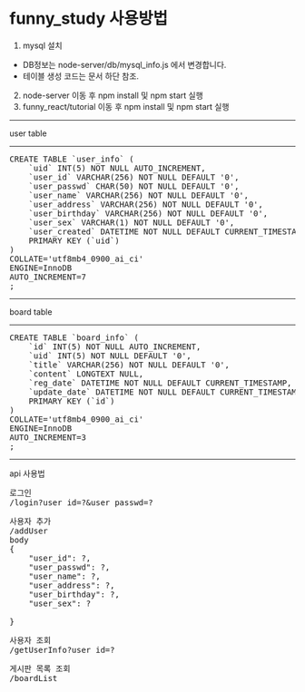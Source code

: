 funny_study 사용방법
=============
1. mysql 설치
+ DB정보는 node-server/db/mysql_info.js 에서 변경합니다.
+ 테이블 생성 코드는 문서 하단 참조.
2. node-server 이동 후 npm install 및 npm start 실행
3. funny_react/tutorial 이동 후 npm install 및 npm start 실행

* * *
user table
* * *
<pre>
CREATE TABLE `user_info` (
	`uid` INT(5) NOT NULL AUTO_INCREMENT,
	`user_id` VARCHAR(256) NOT NULL DEFAULT '0',
	`user_passwd` CHAR(50) NOT NULL DEFAULT '0',
	`user_name` VARCHAR(256) NOT NULL DEFAULT '0',
	`user_address` VARCHAR(256) NOT NULL DEFAULT '0',
	`user_birthday` VARCHAR(256) NOT NULL DEFAULT '0',
	`user_sex` VARCHAR(1) NOT NULL DEFAULT '0',
	`user_created` DATETIME NOT NULL DEFAULT CURRENT_TIMESTAMP,
	PRIMARY KEY (`uid`)
)
COLLATE='utf8mb4_0900_ai_ci'
ENGINE=InnoDB
AUTO_INCREMENT=7
;
</pre>

* * *
board table
* * *
<pre>
CREATE TABLE `board_info` (
	`id` INT(5) NOT NULL AUTO_INCREMENT,
	`uid` INT(5) NOT NULL DEFAULT '0',
	`title` VARCHAR(256) NOT NULL DEFAULT '0',
	`content` LONGTEXT NULL,
	`reg_date` DATETIME NOT NULL DEFAULT CURRENT_TIMESTAMP,
	`update_date` DATETIME NOT NULL DEFAULT CURRENT_TIMESTAMP,
	PRIMARY KEY (`id`)
)
COLLATE='utf8mb4_0900_ai_ci'
ENGINE=InnoDB
AUTO_INCREMENT=3
;
</pre>

* * *
api 사용법
<pre>
로그인
/login?user_id=?&user_passwd=?
</pre>
<pre>
사용자 추가
/addUser
body
{
	"user_id": ?, 
	"user_passwd": ?,
	"user_name": ?,
	"user_address": ?,
	"user_birthday": ?,
	"user_sex": ?
	
}
</pre>
<pre>
사용자 조회
/getUserInfo?user_id=?
</pre>

<pre>
게시판 목록 조회
/boardList
</pre>